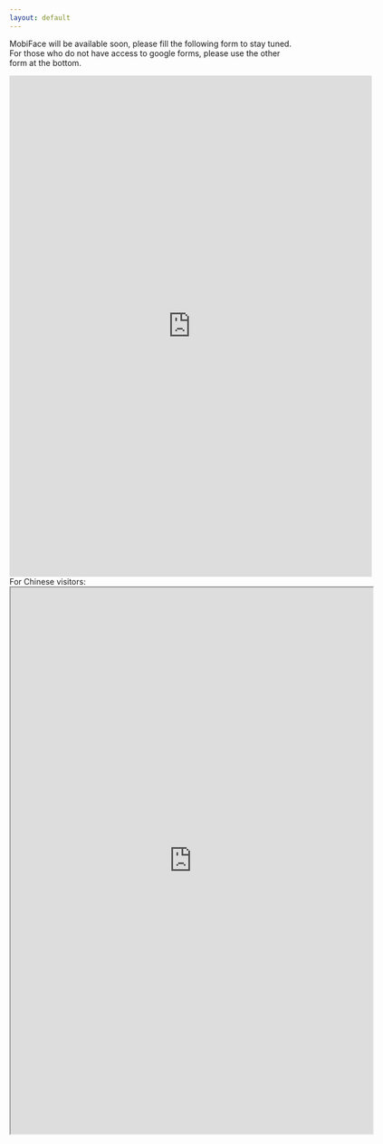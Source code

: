```yaml
---
layout: default
---
```


MobiFace will be available soon, please fill the following form to stay tuned.  
For those who do not have access to google forms, please use the other form at the bottom.

<div class="iframe-container" height="966">
<iframe src="https://docs.google.com/forms/d/e/1FAIpQLSfT817ndiYYBElMxrLhMm5yii16PrBGsYeslETUgLiXl974gg/viewform?embedded=true" width="640" height="886" frameborder="0" marginheight="0" marginwidth="0" allowfullscreen>Loading...</iframe>
</div>
For Chinese visitors:
<div class="iframe-container" height="966">
<iframe height="966" width="640" src="https://wj.qq.com/s/2713056/9e8c/" allowfullscreen>Loading... </iframe>
</div>


